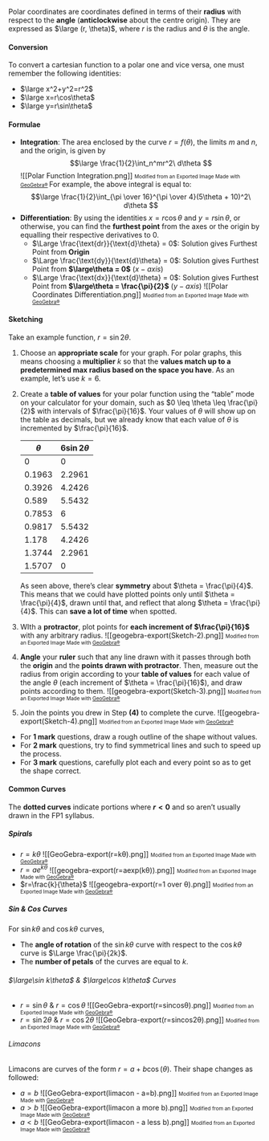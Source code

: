 Polar coordinates are coordinates defined in terms of their **radius** with respect to the **angle** (**anticlockwise** about the centre origin). They are expressed as $\large (r, \theta)$, where $r$ is the radius and $\theta$ is the angle.
#### Conversion
To convert a cartesian function to a polar one and vice versa, one must remember the following identities:
- $\large x^2+y^2=r^2$
- $\large x=r\cos\theta$
- $\large y=r\sin\theta$
#### Formulae
- **Integration**: The area enclosed by the curve $r=f(\theta)$, the limits $m$ and $n$, and the origin, is given by
	$$\large
	\frac{1}{2}\int_n^mr^2\ d\theta
	$$
	![[Polar Function Integration.png]]
	 <font size="1px"> Modified from an Exported Image Made with [GeoGebra®](https://www.geogebra.org) </font>
	For example, the above integral is equal to:
	$$\large \frac{1}{2}\int_{\pi \over 16}^{\pi \over 4}(5\theta + 10)^2\ d\theta  $$
- **Differentiation**: By using the identities $x=r\cos\theta$ and $y=r\sin\theta$, or otherwise, you can find the **furthest point** from the axes or the origin by equalling their respective derivatives to $0$.
	- $\Large \frac{\text{dr}}{\text{d}\theta} = 0$: Solution gives Furthest Point from **Origin** 
	- $\Large \frac{\text{dy}}{\text{d}\theta} = 0$: Solution gives Furthest Point from **$\large\theta = 0$** ($x-axis$) 
	- $\Large \frac{\text{dx}}{\text{d}\theta} = 0$: Solution gives Furthest Point from **$\large\theta = \frac{\pi}{2}$** ($y-axis$) 
	![[Polar Coordinates Differentiation.png]]
	 <font size="1px"> Modified from an Exported Image Made with [GeoGebra®](https://www.geogebra.org) </font>
#### Sketching
Take an example function, $r=\sin2\theta$.
1. Choose an **appropriate scale** for your graph. For polar graphs, this means choosing a **multiplier** $k$ so that the **values match up to a predetermined max radius based on the space you have**. As an example, let’s use $k = 6$.
2. Create a **table of values** for your polar function using the “table” mode on your calculator for your domain, such as $0 \leq \theta \leq \frac{\pi}{2}$ with intervals of $\frac{\pi}{16}$. Your values of $\theta$ will show up on the table as decimals, but we already know that each value of $\theta$ is incremented by $\frac{\pi}{16}$.
	
	| $\theta$ | $6\sin2\theta$ |
	| -------- | -------------- |
	| 0        | 0              |
	| 0.1963   | 2.2961         |
	| 0.3926   | 4.2426         |
	| 0.589    | 5.5432         |
	| 0.7853   | 6              |
	| 0.9817   | 5.5432         |
	| 1.178    | 4.2426         |
	| 1.3744   | 2.2961         |
	| 1.5707   | 0              |
	
	As seen above, there’s clear **symmetry** about $\theta = \frac{\pi}{4}$. This means that we could have plotted points only until $\theta = \frac{\pi}{4}$, drawn until that, and reflect that along $\theta = \frac{\pi}{4}$. This can **save a lot of time** when spotted.
3. WIth a **protractor**, plot points for **each increment of $\frac{\pi}{16}$** with any arbitrary radius.
	![[geogebra-export(Sketch-2).png]]
	 <font size="1px"> Modified from an Exported Image Made with [GeoGebra®](https://www.geogebra.org) </font>
4. **Angle** your **ruler** such that any line drawn with it passes through both the **origin** and the **points drawn with protractor**. Then, measure out the radius from origin according to your **table of values** for each value of the angle $\theta$ (each increment of $\theta = \frac{\pi}{16}$), and draw points according to them.
	![[geogebra-export(Sketch-3).png]]
	 <font size="1px"> Modified from an Exported Image Made with [GeoGebra®](https://www.geogebra.org) </font>
5. Join the points you drew in Step **(4)** to complete the curve.
	![[geogebra-export(Sketch-4).png]]
	 <font size="1px"> Modified from an Exported Image Made with [GeoGebra®](https://www.geogebra.org) </font>
- For **1 mark** questions, draw a rough outline of the shape without values.
- For **2 mark** questions, try to find symmetrical lines and such to speed up the process.
- For **3 mark** questions, carefully plot each and every point so as to get the shape correct.
#### Common Curves
The **dotted curves** indicate portions where **$r<0$** and so aren’t usually drawn in the FP1 syllabus.
##### Spirals
- $r=k\theta$
	![[GeoGebra-export(r=kθ).png]]
	 <font size="1px"> Modified from an Exported Image Made with [GeoGebra®](https://www.geogebra.org) </font>
- $r=ae^{k\theta}$
	![[geogebra-export(r=aexp(kθ)).png]]
	 <font size="1px"> Modified from an Exported Image Made with [GeoGebra®](https://www.geogebra.org) </font>
- $r=\frac{k}{\theta}$
	![[geogebra-export(r=1 over θ).png]]
	 <font size="1px"> Modified from an Exported Image Made with [GeoGebra®](https://www.geogebra.org) </font>
##### Sin & Cos Curves
For $\sin k\theta$ and $\cos k\theta$ curves,
- The **angle of rotation** of the $\sin k\theta$ curve with respect to the $\cos k\theta$ curve is $\Large \frac{\pi}{2k}$.
- The **number of petals** of the curves are equal to $k$.
###### $\large\sin k\theta$ & $\large\cos k\theta$ Curves
- $r=\sin\theta$ & $r=\cos \theta$
	![[GeoGebra-export(r=sincosθ).png]]
	 <font size="1px"> Modified from an Exported Image Made with [GeoGebra®](https://www.geogebra.org) </font>
- $r=\sin 2\theta$ & $r=\cos 2\theta$
	![[GeoGebra-export(r=sincos2θ).png]]
	 <font size="1px"> Modified from an Exported Image Made with [GeoGebra®](https://www.geogebra.org) </font>
###### Limacons
Limacons are curves of the form $r=a+b\cos(\theta)$. Their shape changes as followed:
- $a=b$
	![[GeoGebra-export(limacon - a=b).png]]
	 <font size="1px"> Modified from an Exported Image Made with [GeoGebra®](https://www.geogebra.org) </font>
- $a > b$
	![[GeoGebra-export(limacon a more b).png]]
	 <font size="1px"> Modified from an Exported Image Made with [GeoGebra®](https://www.geogebra.org) </font>
- $a < b$
	![[GeoGebra-export(limacon - a less b).png]]
	 <font size="1px"> Modified from an Exported Image Made with [GeoGebra®](https://www.geogebra.org) </font>